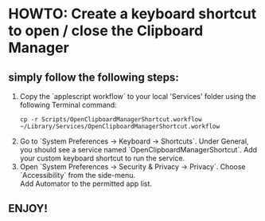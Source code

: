 # HOWTO: Create a keyboard shortcut to open / close the Clipboard Manager
## simply follow the following steps:
<ol>
  <li>Copy the `applescript workflow` to your local 'Services' folder using the following Terminal command:
    
  `cp -r Scripts/OpenClipboardManagerShortcut.workflow ~/Library/Services/OpenClipboardManagerShortcut.workflow`
  </li>
  <li>
    Go to `System Preferences -> Keyboard -> Shortcuts`. Under General, you should see a service named `OpenClipboardManagerShortcut`. 
    Add your custom keyboard shortcut to run the service.
  </li>
  <li>
    Open `System Preferences -> Security & Privacy -> Privacy`. Choose `Accessibility` from the side-menu.<br>
    Add Automator to the permitted app list.
  </li>
</ol>

## ENJOY!
